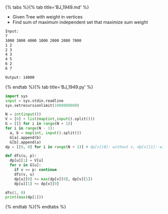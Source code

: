 {% tabs %}{% tab title='BJ_1949.md' %}

* Given Tree with weight in vertices
* Find sum of maximum independent set that maximize sum weight

```txt
Input:
7
1000 3000 4000 1000 2000 2000 7000
1 2
2 3
4 3
4 5
6 2
6 7

Output: 14000
```

{% endtab %}{% tab title='BJ_1949.py' %}

```py
import sys
input = sys.stdin.readline
sys.setrecursionlimit(1000000000)

N = int(input())
V = [0] + list(map(int,input().split()))
G = [[] for i in range(N + 1)]
for i in range(N - 1):
  a, b = map(int, input().split())
  G[a].append(b)
  G[b].append(a)
dp = [[0, 0] for i in range(N + 1)] # dp[v][0]: without v, dp[v][1]: with v

def dfs(u, p):
  dp[u][1] = V[u]
  for v in G[u]:
    if v == p: continue
    dfs(v, u)
    dp[u][0] += max(dp[v][0], dp[v][1])
    dp[u][1] += dp[v][0]

dfs(1, 0)
print(max(dp[1]))
```

{% endtab %}{% endtabs %}
